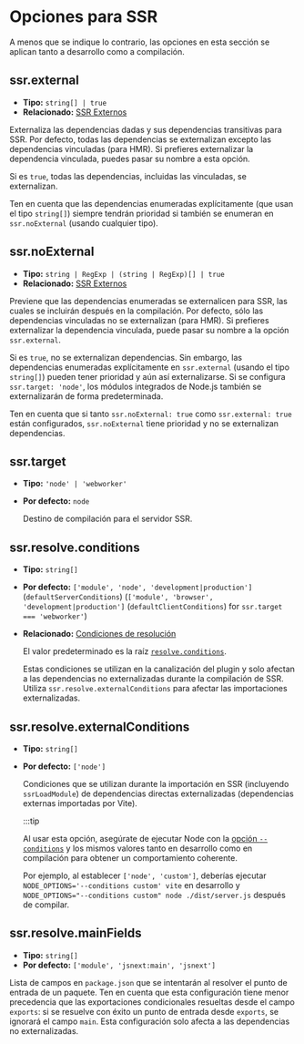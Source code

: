 # Opciones para SSR

A menos que se indique lo contrario, las opciones en esta sección se aplican tanto a desarrollo como a compilación.

## ssr.external

- **Tipo:** `string[] | true`
- **Relacionado:** [SSR Externos](/guide/ssr#ssr-externos)

Externaliza las dependencias dadas y sus dependencias transitivas para SSR. Por defecto, todas las dependencias se externalizan excepto las dependencias vinculadas (para HMR). Si prefieres externalizar la dependencia vinculada, puedes pasar su nombre a esta opción.

Si es `true`, todas las dependencias, incluidas las vinculadas, se externalizan.

Ten en cuenta que las dependencias enumeradas explícitamente (que usan el tipo `string[]`) siempre tendrán prioridad si también se enumeran en `ssr.noExternal` (usando cualquier tipo).

## ssr.noExternal

- **Tipo:** `string | RegExp | (string | RegExp)[] | true`
- **Relacionado:** [SSR Externos](/guide/ssr#ssr-externos)

Previene que las dependencias enumeradas se externalicen para SSR, las cuales se incluirán después en la compilación. Por defecto, sólo las dependencias vinculadas no se externalizan (para HMR). Si prefieres externalizar la dependencia vinculada, puede pasar su nombre a la opción `ssr.external`.

Si es `true`, no se externalizan dependencias. Sin embargo, las dependencias enumeradas explícitamente en `ssr.external` (usando el tipo `string[]`) pueden tener prioridad y aún así externalizarse. Si se configura `ssr.target: 'node'`, los módulos integrados de Node.js también se externalizarán de forma predeterminada.

Ten en cuenta que si tanto `ssr.noExternal: true` como `ssr.external: true` están configurados, `ssr.noExternal` tiene prioridad y no se externalizan dependencias.

## ssr.target

- **Tipo:** `'node' | 'webworker'`
- **Por defecto:** `node`

  Destino de compilación para el servidor SSR.

## ssr.resolve.conditions

- **Tipo:** `string[]`
- **Por defecto:** `['module', 'node', 'development|production']` (`defaultServerConditions`) (`['module', 'browser', 'development|production']` (`defaultClientConditions`) for `ssr.target === 'webworker'`)
- **Relacionado:** [Condiciones de resolución](./shared-options.md#resolve-conditions)

  El valor predeterminado es la raíz [`resolve.conditions`](./shared-options.md#resolve-conditions).

  Estas condiciones se utilizan en la canalización del plugin y solo afectan a las dependencias no externalizadas durante la compilación de SSR. Utiliza `ssr.resolve.externalConditions` para afectar las importaciones externalizadas.

## ssr.resolve.externalConditions

- **Tipo:** `string[]`
- **Por defecto:** `['node']`

  Condiciones que se utilizan durante la importación en SSR (incluyendo `ssrLoadModule`) de dependencias directas externalizadas (dependencias externas importadas por Vite).

  :::tip

  Al usar esta opción, asegúrate de ejecutar Node con la [opción `--conditions`](https://nodejs.org/docs/latest/api/cli.html#-c-condition---conditionscondition) y los mismos valores tanto en desarrollo como en compilación para obtener un comportamiento coherente.

  Por ejemplo, al establecer `['node', 'custom']`, deberías ejecutar `NODE_OPTIONS='--conditions custom' vite` en desarrollo y `NODE_OPTIONS="--conditions custom" node ./dist/server.js` después de compilar.

## ssr.resolve.mainFields

- **Tipo:** `string[]`
- **Por defecto:** `['module', 'jsnext:main', 'jsnext']`

Lista de campos en `package.json` que se intentarán al resolver el punto de entrada de un paquete. Ten en cuenta que esta configuración tiene menor precedencia que las exportaciones condicionales resueltas desde el campo `exports`: si se resuelve con éxito un punto de entrada desde `exports`, se ignorará el campo `main`. Esta configuración solo afecta a las dependencias no externalizadas.
